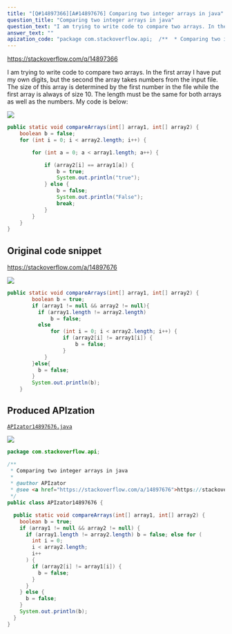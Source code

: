 ```yaml
---
title: "[Q#14897366][A#14897676] Comparing two integer arrays in java"
question_title: "Comparing two integer arrays in java"
question_text: "I am trying to write code to compare two arrays. In the first array I have put my own digits, but the second the array takes numbers from the input file. The size of this array is determined by the first number in the file while the first array is always of size 10. The length must be the same for both arrays as well as the numbers. My code is below:"
answer_text: ""
apization_code: "package com.stackoverflow.api;  /**  * Comparing two integer arrays in java  *  * @author APIzator  * @see <a href=\"https://stackoverflow.com/a/14897676\">https://stackoverflow.com/a/14897676</a>  */ public class APIzator14897676 {    public static void compareArrays(int[] array1, int[] array2) {     boolean b = true;     if (array1 != null && array2 != null) {       if (array1.length != array2.length) b = false; else for (         int i = 0;         i < array2.length;         i++       ) {         if (array2[i] != array1[i]) {           b = false;         }       }     } else {       b = false;     }     System.out.println(b);   } }"
---
```


https://stackoverflow.com/q/14897366

I am trying to write code to compare two arrays. In the first array I have put my own digits, but the second the array takes numbers from the input file. The size of this array is determined by the first number in the file while the first array is always of size 10. The length must be the same for both arrays as well as the numbers. My code is below:


<div class="code-logo"><img src="/stackoverflow.png" /></div>

```java
public static void compareArrays(int[] array1, int[] array2) {
    boolean b = false;
    for (int i = 0; i < array2.length; i++) {

        for (int a = 0; a < array1.length; a++) {

            if (array2[i] == array1[a]) {
                b = true;
                System.out.println("true");
            } else {
                b = false;
                System.out.println("False");
                break;
            }
        }
    }       
}
```


## Original code snippet

https://stackoverflow.com/a/14897676



<div class="code-logo"><img src="/stackoverflow.png" /></div>

```java
public static void compareArrays(int[] array1, int[] array2) {
        boolean b = true;
        if (array1 != null && array2 != null){
          if (array1.length != array2.length)
              b = false;
          else
              for (int i = 0; i < array2.length; i++) {
                  if (array2[i] != array1[i]) {
                      b = false;    
                  }                 
            }
        }else{
          b = false;
        }
        System.out.println(b);
    }
```

## Produced APIzation

[`APIzator14897676.java`](https://github.com/pasqualesalza/apization/raw/main/data/search/APIzator14897676.java)

<div class="code-logo"><img src="/apizator.png" /></div>

```java
package com.stackoverflow.api;

/**
 * Comparing two integer arrays in java
 *
 * @author APIzator
 * @see <a href="https://stackoverflow.com/a/14897676">https://stackoverflow.com/a/14897676</a>
 */
public class APIzator14897676 {

  public static void compareArrays(int[] array1, int[] array2) {
    boolean b = true;
    if (array1 != null && array2 != null) {
      if (array1.length != array2.length) b = false; else for (
        int i = 0;
        i < array2.length;
        i++
      ) {
        if (array2[i] != array1[i]) {
          b = false;
        }
      }
    } else {
      b = false;
    }
    System.out.println(b);
  }
}

```
